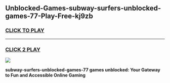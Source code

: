 
## Unblocked-Games-subway-surfers-unblocked-games-77-Play-Free-kj9zb
<h3>
<a href="https://premium76.site?title=subway-surfers-unblocked-games-77&ref=18A1">CLICK TO PLAY</a></h3>
<hr>

<h3>
<a href="https://premium76.site?title=subway-surfers-unblocked-games-77&ref=18A1">CLICK 2 PLAY</a>
  
</h3>

<a href="https://premium76.site?title=subway-surfers-unblocked-games-77&ref=18A1"><img src="https://clearcache.store/games.png"></a>


**subway-surfers-unblocked-games-77 games unblocked: Your Gateway to Fun and Accessible Online Gaming**
